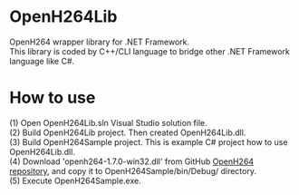 # OpenH264Lib
OpenH264 wrapper library for .NET Framework.  
This library is coded by C++/CLI language to bridge other .NET Framework language like C#.

# How to use
(1) Open OpenH264Lib.sln Visual Studio solution file.  
(2) Build OpenH264Lib project. Then created OpenH264Lib.dll.  
(3) Build OpenH264Sample project. This is example C# project how to use OpenH264Lib.dll.  
(4) Download 'openh264-1.7.0-win32.dll' from GitHub [OpenH264 repository](https://github.com/cisco/openh264/releases),
and copy it to OpenH264Sample/bin/Debug/ directory.  
(5) Execute OpenH264Sample.exe.
